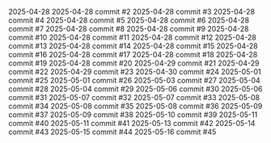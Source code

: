 2025-04-28
2025-04-28 commit #2
2025-04-28 commit #3
2025-04-28 commit #4
2025-04-28 commit #5
2025-04-28 commit #6
2025-04-28 commit #7
2025-04-28 commit #8
2025-04-28 commit #9
2025-04-28 commit #10
2025-04-28 commit #11
2025-04-28 commit #12
2025-04-28 commit #13
2025-04-28 commit #14
2025-04-28 commit #15
2025-04-28 commit #16
2025-04-28 commit #17
2025-04-28 commit #18
2025-04-28 commit #19
2025-04-28 commit #20
2025-04-29 commit #21
2025-04-29 commit #22
2025-04-29 commit #23
2025-04-30 commit #24
2025-05-01 commit #25
2025-05-01 commit #26
2025-05-03 commit #27
2025-05-04 commit #28
2025-05-04 commit #29
2025-05-06 commit #30
2025-05-06 commit #31
2025-05-07 commit #32
2025-05-07 commit #33
2025-05-08 commit #34
2025-05-08 commit #35
2025-05-08 commit #36
2025-05-09 commit #37
2025-05-09 commit #38
2025-05-10 commit #39
2025-05-11 commit #40
2025-05-11 commit #41
2025-05-13 commit #42
2025-05-14 commit #43
2025-05-15 commit #44
2025-05-16 commit #45